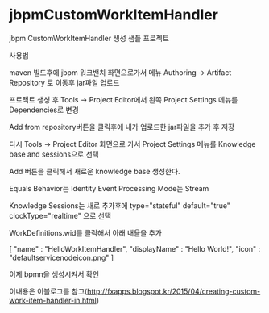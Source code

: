 # jbpmCustomWorkItemHandler
jbpm CustomWorkItemHandler 생성 샘플 프로젝트

사용법 

maven 빌드후에 jbpm 워크밴치 화면으로가서 메뉴 Authoring -> Artifact Repository 로 이동후 jar파일 업로드

프로젝트 생성 후 Tools -> Project Editor에서 왼쪽 Project Settings 메뉴를 Dependencies로 변경

Add from repository버튼을 클릭후에 내가 업로드한 jar파일을 추가 후 저장

다시 Tools -> Project Editor 화면으로 가서 Project Settings 메뉴를 Knowledge base and sessions으로 선택

Add 버튼을 클릭해서 새로운 knowledge base 생성한다. 

Equals Behavior는 Identity 
Event Processing Mode는 Stream

Knowledge Sessions는 새로 추가후에 type="stateful" default="true" clockType="realtime" 으로 선택

<kmodule xmlns="http://jboss.org/kie/6.0.0/kmodule" xmlns:xsi="http://www.w3.org/2001/XMLSchema-instance">
  <kbase name="test" default="false" eventProcessingMode="stream" equalsBehavior="identity">
    <ksession name="test" type="stateful" default="true" clockType="realtime">
      <workItemHandlers>
        <workItemHandler type="kr.co.killers.jbpm.customWorkItemHandler.HelloWorkItemHandler" name="HelloWorkItemHandler"/>
      </workItemHandlers>
    </ksession>
  </kbase>
</kmodule>




WorkDefinitions.wid를 클릭해서 아래 내욜을 추가 

 [
   "name" : "HelloWorkItemHandler",
    "displayName" : "Hello World!",
    "icon" : "defaultservicenodeicon.png"
  ] 
  
  
  이제 bpmn을 생성시켜서 확인 

이내용은 이블로그를 참고(http://fxapps.blogspot.kr/2015/04/creating-custom-work-item-handler-in.html)





